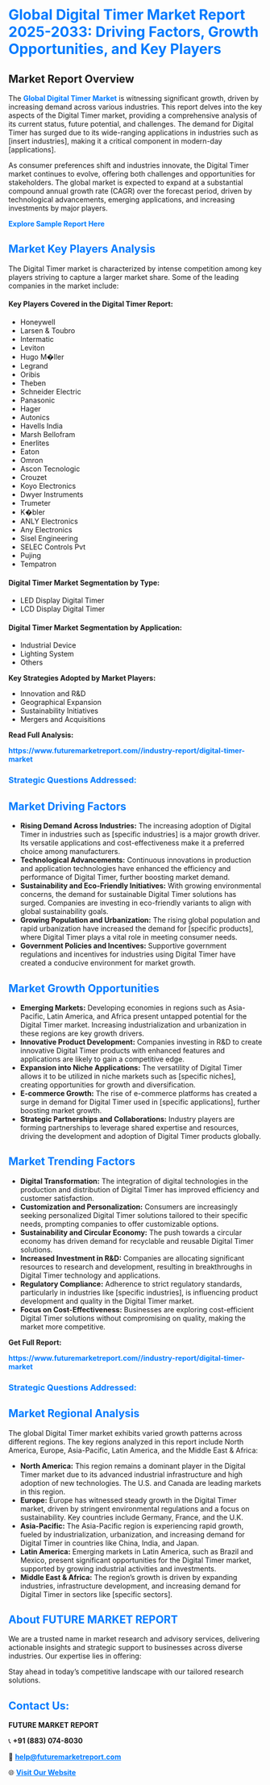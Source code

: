 <h1 style="color: #007BFF;">Global Digital Timer Market Report 2025-2033: Driving Factors, Growth Opportunities, and Key Players</h1>

<section id="overview">
<h2>Market Report Overview</h2>
<p>The <a href="https://www.futuremarketreport.com//industry-report/digital-timer-market" style="color: #007BFF; text-decoration: none;"><strong>Global Digital Timer Market</strong></a> is witnessing significant growth, driven by increasing demand across various industries. This report delves into the key aspects of the Digital Timer market, providing a comprehensive analysis of its current status, future potential, and challenges. The demand for Digital Timer has surged due to its wide-ranging applications in industries such as [insert industries], making it a critical component in modern-day [applications].</p>
<p>As consumer preferences shift and industries innovate, the Digital Timer market continues to evolve, offering both challenges and opportunities for stakeholders. The global market is expected to expand at a substantial compound annual growth rate (CAGR) over the forecast period, driven by technological advancements, emerging applications, and increasing investments by major players.</p>
</section>

<section id="overview">
<p><a href="https://www.futuremarketreport.com//request-sample/reportId=76916" style="color: #007BFF; text-decoration: none;"><strong>Explore Sample Report Here</strong></a></p>
</section>

<section id="key-players">
<h2 style="color: #007BFF;">Market Key Players Analysis</h2>
<p>The Digital Timer market is characterized by intense competition among key players striving to capture a larger market share. Some of the leading companies in the market include:</p>
<h4>Key Players Covered in the Digital Timer Report:</h4>
<ul><li>Honeywell</li><li>Larsen &amp; Toubro</li><li>Intermatic</li><li>Leviton</li><li>Hugo M�ller</li><li>Legrand</li><li>Oribis</li><li>Theben</li><li>Schneider Electric</li><li>Panasonic</li><li>Hager</li><li>Autonics</li><li>Havells India</li><li>Marsh Bellofram</li><li>Enerlites</li><li>Eaton</li><li>Omron</li><li>Ascon Tecnologic</li><li>Crouzet</li><li>Koyo Electronics</li><li>Dwyer Instruments</li><li>Trumeter</li><li>K�bler</li><li>ANLY Electronics</li><li>Any Electronics</li><li>Sisel Engineering</li><li>SELEC Controls Pvt</li><li>Pujing</li><li>Tempatron</li></ul>
<h4>Digital Timer Market Segmentation by Type:</h4>
<ul><li>LED Display Digital Timer</li><li>LCD Display Digital Timer</li></ul>

<h4>Digital Timer Market Segmentation by Application:</h4>
<ul><li>Industrial Device</li><li>Lighting System</li><li>Others</li></ul>
<p><strong>Key Strategies Adopted by Market Players:</strong></p>
<ul>
<li>Innovation and R&D</li>
<li>Geographical Expansion</li>
<li>Sustainability Initiatives</li>
<li>Mergers and Acquisitions</li>
</ul>
</section>

<section>
<p><strong>Read Full Analysis: </strong></p><a href="https://www.futuremarketreport.com//industry-report/digital-timer-market" style="color: #007BFF; text-decoration: none;"><strong>https://www.futuremarketreport.com//industry-report/digital-timer-market</strong></a>
<h3 style="color: #007BFF;">Strategic Questions Addressed:</h3>
</section>

<section id="driving-factors">
<h2 style="color: #007BFF;">Market Driving Factors</h2>
<ul>
<li><strong>Rising Demand Across Industries:</strong> The increasing adoption of Digital Timer in industries such as [specific industries] is a major growth driver. Its versatile applications and cost-effectiveness make it a preferred choice among manufacturers.</li>
<li><strong>Technological Advancements:</strong> Continuous innovations in production and application technologies have enhanced the efficiency and performance of Digital Timer, further boosting market demand.</li>
<li><strong>Sustainability and Eco-Friendly Initiatives:</strong> With growing environmental concerns, the demand for sustainable Digital Timer solutions has surged. Companies are investing in eco-friendly variants to align with global sustainability goals.</li>
<li><strong>Growing Population and Urbanization:</strong> The rising global population and rapid urbanization have increased the demand for [specific products], where Digital Timer plays a vital role in meeting consumer needs.</li>
<li><strong>Government Policies and Incentives:</strong> Supportive government regulations and incentives for industries using Digital Timer have created a conducive environment for market growth.</li>
</ul>
</section>

<section id="growth-opportunities">
<h2 style="color: #007BFF;">Market Growth Opportunities</h2>
<ul>
<li><strong>Emerging Markets:</strong> Developing economies in regions such as Asia-Pacific, Latin America, and Africa present untapped potential for the Digital Timer market. Increasing industrialization and urbanization in these regions are key growth drivers.</li>
<li><strong>Innovative Product Development:</strong> Companies investing in R&D to create innovative Digital Timer products with enhanced features and applications are likely to gain a competitive edge.</li>
<li><strong>Expansion into Niche Applications:</strong> The versatility of Digital Timer allows it to be utilized in niche markets such as [specific niches], creating opportunities for growth and diversification.</li>
<li><strong>E-commerce Growth:</strong> The rise of e-commerce platforms has created a surge in demand for Digital Timer used in [specific applications], further boosting market growth.</li>
<li><strong>Strategic Partnerships and Collaborations:</strong> Industry players are forming partnerships to leverage shared expertise and resources, driving the development and adoption of Digital Timer products globally.</li>
</ul>
</section>

<section id="trending-factors">
<h2 style="color: #007BFF;">Market Trending Factors</h2>
<ul>
<li><strong>Digital Transformation:</strong> The integration of digital technologies in the production and distribution of Digital Timer has improved efficiency and customer satisfaction.</li>
<li><strong>Customization and Personalization:</strong> Consumers are increasingly seeking personalized Digital Timer solutions tailored to their specific needs, prompting companies to offer customizable options.</li>
<li><strong>Sustainability and Circular Economy:</strong> The push towards a circular economy has driven demand for recyclable and reusable Digital Timer solutions.</li>
<li><strong>Increased Investment in R&D:</strong> Companies are allocating significant resources to research and development, resulting in breakthroughs in Digital Timer technology and applications.</li>
<li><strong>Regulatory Compliance:</strong> Adherence to strict regulatory standards, particularly in industries like [specific industries], is influencing product development and quality in the Digital Timer market.</li>
<li><strong>Focus on Cost-Effectiveness:</strong> Businesses are exploring cost-efficient Digital Timer solutions without compromising on quality, making the market more competitive.</li>
</ul>
</section>

<section>
<p><strong>Get Full Report: </strong></p><a href="https://www.futuremarketreport.com//industry-report/digital-timer-market" style="color: #007BFF; text-decoration: none;"><strong>https://www.futuremarketreport.com//industry-report/digital-timer-market</strong></a>
<h3 style="color: #007BFF;">Strategic Questions Addressed:</h3>
</section>


<section id="regional-analysis">
<h2 style="color: #007BFF;">Market Regional Analysis</h2>
<p>The global Digital Timer market exhibits varied growth patterns across different regions. The key regions analyzed in this report include North America, Europe, Asia-Pacific, Latin America, and the Middle East & Africa:</p>
<ul>
<li><strong>North America:</strong> This region remains a dominant player in the Digital Timer market due to its advanced industrial infrastructure and high adoption of new technologies. The U.S. and Canada are leading markets in this region.</li>
<li><strong>Europe:</strong> Europe has witnessed steady growth in the Digital Timer market, driven by stringent environmental regulations and a focus on sustainability. Key countries include Germany, France, and the U.K.</li>
<li><strong>Asia-Pacific:</strong> The Asia-Pacific region is experiencing rapid growth, fueled by industrialization, urbanization, and increasing demand for Digital Timer in countries like China, India, and Japan.</li>
<li><strong>Latin America:</strong> Emerging markets in Latin America, such as Brazil and Mexico, present significant opportunities for the Digital Timer market, supported by growing industrial activities and investments.</li>
<li><strong>Middle East & Africa:</strong> The region’s growth is driven by expanding industries, infrastructure development, and increasing demand for Digital Timer in sectors like [specific sectors].</li>
</ul>
</section>

<footer>
<h2 style="color: #007BFF;">About FUTURE MARKET REPORT</h2>
<p>We are a trusted name in market research and advisory services, delivering actionable insights and strategic support to businesses across diverse industries. Our expertise lies in offering:</p>

<p>Stay ahead in today’s competitive landscape with our tailored research solutions.</p>

<h2 style="color: #007BFF;">Contact Us:</h2>
<p><strong>FUTURE MARKET REPORT</strong></p>
<p>📞 <strong>+91 (883) 074-8030</strong></p>
<p>📧 <strong><a href="mailto:help@futuremarketreport.com" style="color: #007BFF;">help@futuremarketreport.com</a></strong></p>
<p>🌐 <strong><a href="https://www.futuremarketreport.com/" style="color: #007BFF;">Visit Our Website</a></strong></p>
</footer>